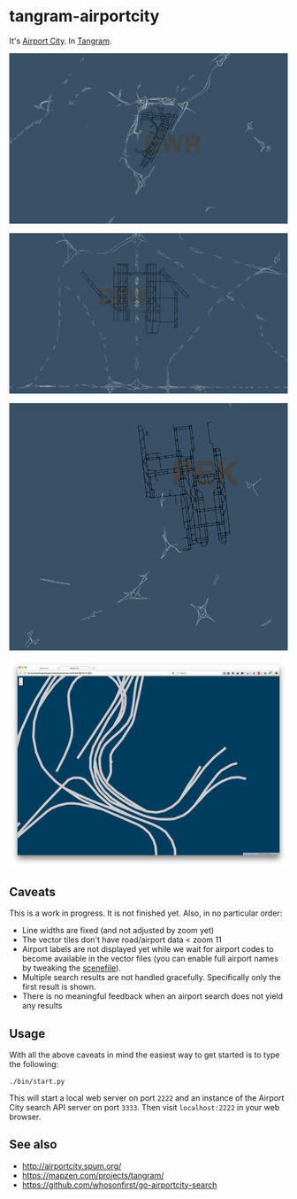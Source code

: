 # tangram-airportcity

It's [Airport City](http://airportcity.spum.org/). In [Tangram](https://mapzen.com/projects/tangram/).

![](images/tangram-airportcity-ewr.png)

![](images/tangram-airportcity-dfw.png)

![](images/tangram-airportcity-pek.png)

![](images/tangram-airportcity-noodles.png)

## Caveats

This is a work in progress. It is not finished yet. Also, in no particular order:

* Line widths are fixed (and not adjusted by zoom yet)
* The vector tiles don't have road/airport data < zoom 11
* Airport labels are not displayed yet while we wait for airport codes to become available in the vector files (you can enable full airport names by tweaking the [scenefile](www/tangram/airportcity.yaml)).
* Multiple search results are not handled gracefully. Specifically only the first result is shown.
* There is no meaningful feedback when an airport search does not yield any results

## Usage

With all the above caveats in mind the easiest way to get started is to type the following:

```
./bin/start.py
```

This will start a local web server on port `2222` and an instance of the Airport City search API server on port `3333`. Then visit `localhost:2222` in your web browser.


## See also

* http://airportcity.spum.org/
* https://mapzen.com/projects/tangram/
* https://github.com/whosonfirst/go-airportcity-search
